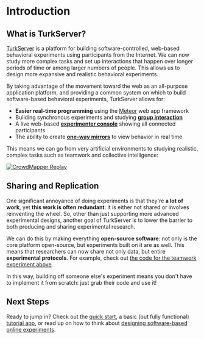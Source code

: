 # Introduction

## What is TurkServer?

[TurkServer][ts] is a platform for building software-controlled, web-based
behavioral experiments using participants from the Internet. We can now study
more complex tasks and set up interactions that happen over longer periods of
time or among larger numbers of people. This allows us to design more expansive
and realistic behavioral experiments.

By taking advantage of the movement toward the web as an all-purpose 
application platform, and providing a common system on which to build 
software-based behavioral experiments, TurkServer allows for:

- **Easier real-time programming** using the [Meteor][2] web app framework
- Building synchronous experiments and studying [**group interaction**](assigning-matching)
- A live web-based [**experimenter console**](admin-console) showing all 
connected participants
- The ability to create [**one-way mirrors**](mirror) to view behavior
 in real time     
                
[2]: https://www.meteor.com/           
[ts]: https://github.com/TurkServer/turkserver-meteor 

This means we can go from very artificial environments to studying realistic,
 complex tasks such as teamwork and collective intelligence: 
 
[![CrowdMapper Replay](http://share.gifyoutube.com/mLnMWR.gif)][4]

[4]: http://journals.plos.org/plosone/article?id=10.1371/journal.pone.0153048 

## Sharing and Replication

One significant annoyance of doing experiments is that they're **a lot of 
work**, yet **this work is often redundant**: it is either not shared or 
involves reinventing the wheel. So, other than just supporting more advanced 
experimental designs, another goal of TurkServer is to lower the barrier
 to both producing and sharing experimental research.
 
We can do this by making everything **open-source software**: not only is the
 core platform open-source, but experiments built on it are as well. This 
 means that researchers can now share not only data, but entire 
 **experimental protocols**. For example, check out [the code for the teamwork
  experiment above][5].
     
[5]: https://github.com/TurkServer/CrowdMapper      

In this way, building off someone else's experiment means you don't have to 
implement it from scratch: just grab their code and use it!

## Next Steps

Ready to jump in? Check out the [quick start](quickstart.html), a basic 
(but fully functional) [tutorial app](tutorial.html), or read up on how to 
think about [designing software-based online experiments](designConsiderations.html).
